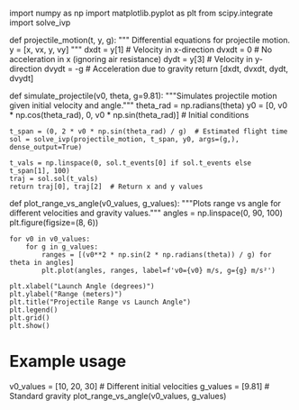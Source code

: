import numpy as np
import matplotlib.pyplot as plt
from scipy.integrate import solve_ivp

def projectile_motion(t, y, g):
    """
    Differential equations for projectile motion.
    y = [x, vx, y, vy]
    """
    dxdt = y[1]  # Velocity in x-direction
    dvxdt = 0    # No acceleration in x (ignoring air resistance)
    dydt = y[3]  # Velocity in y-direction
    dvydt = -g   # Acceleration due to gravity
    return [dxdt, dvxdt, dydt, dvydt]

def simulate_projectile(v0, theta, g=9.81):
    """Simulates projectile motion given initial velocity and angle."""
    theta_rad = np.radians(theta)
    y0 = [0, v0 * np.cos(theta_rad), 0, v0 * np.sin(theta_rad)]  # Initial conditions
    
    t_span = (0, 2 * v0 * np.sin(theta_rad) / g)  # Estimated flight time
    sol = solve_ivp(projectile_motion, t_span, y0, args=(g,), dense_output=True)
    
    t_vals = np.linspace(0, sol.t_events[0] if sol.t_events else t_span[1], 100)
    traj = sol.sol(t_vals)
    return traj[0], traj[2]  # Return x and y values

def plot_range_vs_angle(v0_values, g_values):
    """Plots range vs angle for different velocities and gravity values."""
    angles = np.linspace(0, 90, 100)
    plt.figure(figsize=(8, 6))
    
    for v0 in v0_values:
        for g in g_values:
            ranges = [(v0**2 * np.sin(2 * np.radians(theta)) / g) for theta in angles]
            plt.plot(angles, ranges, label=f'v0={v0} m/s, g={g} m/s²')
    
    plt.xlabel("Launch Angle (degrees)")
    plt.ylabel("Range (meters)")
    plt.title("Projectile Range vs Launch Angle")
    plt.legend()
    plt.grid()
    plt.show()

# Example usage
v0_values = [10, 20, 30]  # Different initial velocities
g_values = [9.81]         # Standard gravity
plot_range_vs_angle(v0_values, g_values)


